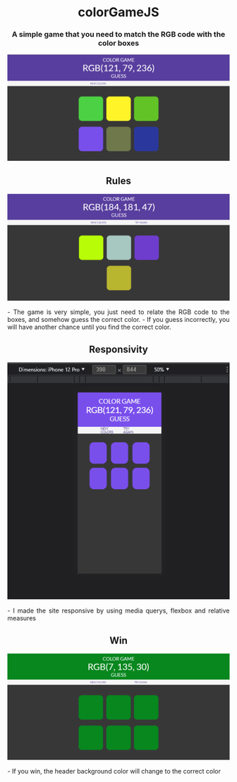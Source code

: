 <div align='center'>

# colorGameJS
### A simple game that you need to match the RGB code with the color boxes
  
![Home](https://github.com/AlmeidaFL/colorGameJS/blob/main/screenshots/home.png)

</div>

<div align='center'>
  
  ## Rules
  
  ![TryAgain](https://github.com/AlmeidaFL/colorGameJS/blob/main/screenshots/tryAgain.png)
</div>

<div align='justify'>
  - The game is very simple, you just need to relate the RGB code to the boxes, and somehow guess the correct color.
  - If you guess incorrectly, you will have another chance until you find the correct color.
  
</div>

<div align='center'>
  
  ## Responsivity
  
  ![Responsive](https://github.com/AlmeidaFL/colorGameJS/blob/main/screenshots/winPhone.png)
  
</div>
 
<div align='justify'>
  - I made the site responsive by using media querys, flexbox and relative measures
</div>
<div align='center'>
  
  ## Win
  
  ![Win](https://github.com/AlmeidaFL/colorGameJS/blob/main/screenshots/Win.png)

</div>
<div align='justify'>
  - If you win, the header background color will change to the correct color
 </div>
